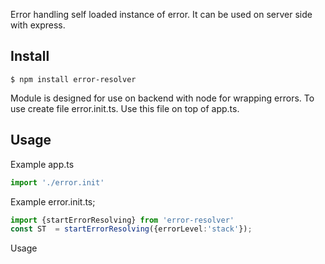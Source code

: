 Error handling self loaded instance of error.
It can be used on server side with express.






## Install

```
$ npm install error-resolver
```
Module is designed for use on backend with node for wrapping errors.
To use create file error.init.ts. Use this file on top of app.ts.

## Usage
Example app.ts
```ts
import './error.init'
```

Example error.init.ts;
```ts
import {startErrorResolving} from 'error-resolver'
const ST  = startErrorResolving({errorLevel:'stack'});
```

Usage
```ts

